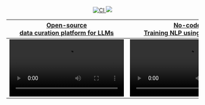 <p align="center">
<a href="https://pepy.tech/project/argilla">
<img  alt="CI"  src="https://static.pepy.tech/personalized-badge/argilla?period=month&units=international_system&left_color=grey&right_color=blue&left_text=pypi%20downloads/month">
</a>
<a  href="https://huggingface.co/new-space?template=argilla/argilla-template-space">
<img src="https://huggingface.co/datasets/huggingface/badges/raw/main/deploy-to-spaces-sm.svg" />
</a>
</p>

|[Open-source <br> data curation platform for LLMs](https://github.com/argilla-io/argilla)|[No-code <br> Training NLP using AutoTrain](https://www.argilla.io/blog/argilla-meets-autotrain)|
| :-------------------------------------------------------------------------------------------------------------------------------------------------: | :-------------------------------------------------------------------------------------------------------------------------------------------------: | 
| <video src="https://user-images.githubusercontent.com/25269220/235918158-359726bb-a479-4239-8c6e-c9e4cdb4fcdf.mp4" width="300" /> | <video src="https://user-images.githubusercontent.com/1107111/223220683-fbfa63da-367c-4cfa-bda5-66f47413b6b0.mp4" width="300" /> |

